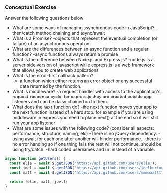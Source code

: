 ### Conceptual Exercise

Answer the following questions below:

- What are some ways of managing asynchronous code in JavaScript?
    -then/catch method chaining and async/await
- What is a Promise?
    -objects that represent the eventual completion (or failure) of an asynchronous operation.
- What are the differences between an async function and a regular function?
    -async functions always return a promise
- What is the difference between Node.js and Express.js?
    -node.js is a server side version of javascript while express.js is a web framework that allows you to create web applications
- What is the error-first callback pattern?
  - a function which either returns an error object or any successful data returned by the function.
- What is middleware?
    -a request handler with access to the application's request-response cycle. for express.js they are created outside app listeners and can be daisy chained on to them.
- What does the `next` function do?
    -the next function moves your app to the next function instead of a hard stop. for example if you are using middleware in express you need to place next() at the end so it will still run your app listener
- What are some issues with the following code? (consider all aspects: performance, structure, naming, etc)
    -There is no jQuery dependency.
    -using await for each one after another will hinder performance.
    -there is no error handing so if one thing fails the rest will not continue. should be using try/catch.
    -hard coded usernames and url instead of a variable.

```js
async function getUsers() {
  const elie = await $.getJSON('https://api.github.com/users/elie');
  const joel = await $.getJSON('https://api.github.com/users/joelburton');
  const matt = await $.getJSON('https://api.github.com/users/mmmaaatttttt');

  return [elie, matt, joel];
}
```
